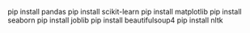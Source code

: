 pip install pandas
pip install scikit-learn
pip install matplotlib
pip install seaborn
pip install joblib
pip install beautifulsoup4
pip install nltk
